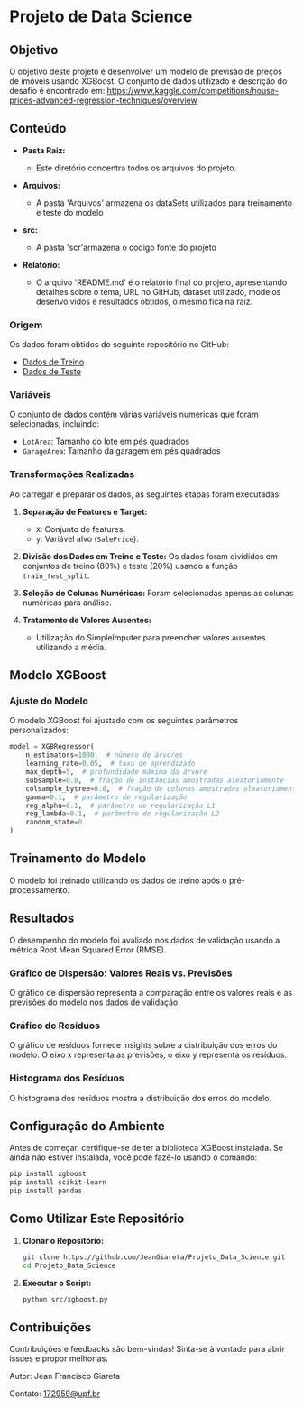 # Projeto de Data Science

## Objetivo
O objetivo deste projeto é desenvolver um modelo de previsão de preços de imóveis usando XGBoost. 
O conjunto de dados utilizado e descrição do desafio é encontrado em:
https://www.kaggle.com/competitions/house-prices-advanced-regression-techniques/overview

## Conteúdo
- **Pasta Raiz:**
  - Este diretório concentra todos os arquivos do projeto.

- **Arquivos:**
  - A pasta 'Arquivos' armazena os dataSets utilizados para treinamento e teste do modelo

- **src:**
  - A pasta 'scr'armazena o codigo fonte do projeto
 
- **Relatório:**
  - O arquivo 'README.md' é o relatório final do projeto, apresentando detalhes sobre o tema, URL no GitHub, dataset utilizado, modelos desenvolvidos e resultados obtidos, o mesmo fica na raiz.

### Origem
Os dados foram obtidos do seguinte repositório no GitHub:
- [Dados de Treino](https://raw.githubusercontent.com/JeanGiareta/Projeto_Data_Science/main/Arquivos/train.csv)
- [Dados de Teste](https://raw.githubusercontent.com/JeanGiareta/Projeto_Data_Science/main/Arquivos/test.csv)

### Variáveis
O conjunto de dados contém várias variáveis numericas que foram selecionadas, incluindo:
- `LotArea`: Tamanho do lote em pés quadrados
- `GarageArea`: Tamanho da garagem em pés quadrados

### Transformações Realizadas
Ao carregar e preparar os dados, as seguintes etapas foram executadas:

1. **Separação de Features e Target:**
   - `X`: Conjunto de features.
   - `y`: Variável alvo (`SalePrice`).

2. **Divisão dos Dados em Treino e Teste:**
   Os dados foram divididos em conjuntos de treino (80%) e teste (20%) usando a função `train_test_split`.

3. **Seleção de Colunas Numéricas:**
   Foram selecionadas apenas as colunas numéricas para análise.

4. **Tratamento de Valores Ausentes:**
   - Utilização do SimpleImputer para preencher valores ausentes utilizando a média.
  
## Modelo XGBoost
### Ajuste do Modelo
O modelo XGBoost foi ajustado com os seguintes parâmetros personalizados:

```python
model = XGBRegressor(
    n_estimators=1000,  # número de árvores
    learning_rate=0.05,  # taxa de aprendizado
    max_depth=5,  # profundidade máxima da árvore
    subsample=0.8,  # fração de instâncias amostradas aleatoriamente
    colsample_bytree=0.8,  # fração de colunas amostradas aleatoriamente
    gamma=0.1,  # parâmetro de regularização
    reg_alpha=0.1,  # parâmetro de regularização L1
    reg_lambda=0.1,  # parâmetro de regularização L2
    random_state=0
)
```
## Treinamento do Modelo
O modelo foi treinado utilizando os dados de treino após o pré-processamento.

## Resultados
O desempenho do modelo foi avaliado nos dados de validação usando a métrica Root Mean Squared Error (RMSE).

### Gráfico de Dispersão: Valores Reais vs. Previsões
O gráfico de dispersão representa a comparação entre os valores reais e as previsões do modelo nos dados de validação.

### Gráfico de Resíduos
O gráfico de resíduos fornece insights sobre a distribuição dos erros do modelo. O eixo x representa as previsões, o eixo y representa os resíduos.

### Histograma dos Resíduos
O histograma dos resíduos mostra a distribuição dos erros do modelo.

## Configuração do Ambiente
Antes de começar, certifique-se de ter a biblioteca XGBoost instalada. Se ainda não estiver instalada, você pode fazê-lo usando o comando:
```bash
pip install xgboost
pip install scikit-learn
pip install pandas
````
## Como Utilizar Este Repositório

1. **Clonar o Repositório:**
   ```bash
   git clone https://github.com/JeanGiareta/Projeto_Data_Science.git
   cd Projeto_Data_Science

2. **Executar o Script:**
   ```bash
   python src/xgboost.py

## Contribuições

Contribuições e feedbacks são bem-vindas! Sinta-se à vontade para abrir issues e propor melhorias.

Autor:
Jean Francisco Giareta

Contato:
172959@upf.br
